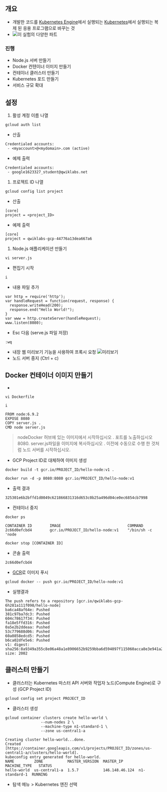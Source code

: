 ## 개요
- 개발한 코드를 [Kubernetes Engine](https://cloud.google.com/container-engine/)에서 실행되는 [Kubernetes](https://kubernetes.io/)에서 실행되는 복제 된 응용 프로그램으로 바꾸는 것
- ![이 실험의 다양한 파트](https://gcpstaging-qwiklab-website-prod.s3.amazonaws.com/bundles/assets/641fcb4eefdf381baeeecbda634fe27abfd2bdb25d7c5dcbadbff9c285de79c2.png)

### 진행
- Node.js 서버 만들기
- Docker 컨텐이너 이미지 만들기
- 컨테이너 클러스터 만들기
- Kubernetes 포드 만들기
- 서비스 규모 확대

## 설정
1. 활성 계정 이름 나열
```
gcloud auth list
```
- 산출
```
Credentialed accounts:
 - <myaccount>@<mydomain>.com (active)
```
- 예제 출력
```
Credentialed accounts:
 - google1623327_student@qwiklabs.net
 ```

1. 프로젝트 ID 나열
```
gcloud config list project
```
- 산출
```
[core]
project = <project_ID>
```
- 예제 출력
```
[core]
project = qwiklabs-gcp-44776a13dea667a6
```

1. Node.js 애플리케이션 만들기
```
vi server.js
```
- 편집기 시작
```
i
```
- 내용 파일 추가
```
var http = require('http');
var handleRequest = function(request, response) {
  response.writeHead(200);
  response.end("Hello World!");
}
var www = http.createServer(handleRequest);
www.listen(8080);
```
- Esc 다음 (serve.js 파일 저장)
```
:wq
```
- 내장 웹 미리보기 기능을 사용하여 프록시 요청
![미리보기](https://gcpstaging-qwiklab-website-prod.s3.amazonaws.com/bundles/assets/6ba62726ff0694669ee2b9c921b8c0dbb27c73b600a5afba9e83c59242b16639.png)
- 노드 서버 중지 (Ctrl + c)

## Docker 컨테이너 이미지 만들기
- 
```
vi Dockerfile
```
```
i
```
```
FROM node:6.9.2
EXPOSE 8080
COPY server.js .
CMD node server.js
```
> nodeDocker 허브에 있는 이미지에서 시작하십시오 .
  포트를 노출하십시오 8080.
  server.js파일을 이미지에 복사하십시오 .
  이전에 수동으로 수행 한 것처럼 노드 서버를 시작하십시오.

- GCP Project ID로 대체하여 이미지 생성
```
docker build -t gcr.io/PROJECT_ID/hello-node:v1 .
```
```
docker run -d -p 8080:8080 gcr.io/PROJECT_ID/hello-node:v1
```
- 출력 결과
```
325301e6b2bffd1d0049c621866831316d653c0b25a496d04ce0ec6854cb7998
```

- 컨테이너 중지
```
docker ps
```
```
CONTAINER ID        IMAGE                              COMMAND
2c66d0efcbd4        gcr.io/PROJECT_ID/hello-node:v1    "/bin/sh -c 'node
```
```
docker stop [CONTAINER ID]
```
- 콘솔 출력
```
2c66d0efcbd4
```

- [GCR](https://cloud.google.com/container-registry/)로 이미지 푸시
```
gcloud docker -- push gcr.io/PROJECT_ID/hello-node:v1
```
- 실행결과
```
The push refers to a repository [gcr.io/qwiklabs-gcp-6h281a111f098/hello-node]
ba6ca48af64e: Pushed
381c97ba7dc3: Pushed
604c78617f34: Pushed
fa18e5ffd316: Pushed
0a5e2b2ddeaa: Pushed
53c779688d06: Pushed
60a0858edcd5: Pushed
b6ca02dfe5e6: Pushed
v1: digest: sha256:8a9349a355c8e06a48a1e8906652b9259bba6d594097f115060acca8e3e941a2 size: 2002
```

## 클러스터 만들기
- 클러스터는 Kubernetes 마스터 API 서버와 작업자 노드(Compute Engine)로 구성
(GCP Project ID)
```
gcloud config set project PROJECT_ID
```
- 클러스터 생성
```
gcloud container clusters create hello-world \
                --num-nodes 2 \
                --machine-type n1-standard-1 \
                --zone us-central1-a
```
```
Creating cluster hello-world...done.
Created [https://container.googleapis.com/v1/projects/PROJECT_ID/zones/us-central1-a/clusters/hello-world].
kubeconfig entry generated for hello-world.
NAME         ZONE           MASTER_VERSION  MASTER_IP       MACHINE_TYPE   STATUS
hello-world  us-central1-a  1.5.7           146.148.46.124  n1-standard-1  RUNNING
```

- 탐색 메뉴 > Kubernetes 엔진 선택